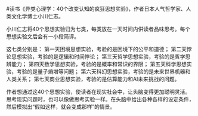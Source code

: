 \#读书《异类心理学：40个改变认知的疯狂思想实验》，作者日本人气哲学家、人类文化学博士小川仁志。

小川仁志将40个思想实验归为七类，每类放在一天时间内供读者品味思考。每个思想实验文后会有一小段简评。

这七类分别是：
第一天困境思想实验，考验的是困境下的公平和道德；
第二天悖论思想实验，考验的是逻辑和时间悖论；
第三天哲学思想实验，考验的是哲学思辨能力；
第四天数学思想实验，考验的是概率和常识的界限；
第五天科学思想实验，考验的是量子熵增等问题；
第六天科幻思想实验，考验的是未来世界机器和人类关系；
第七天商业思想实验，考验的是估算能力和AI未来挑战的问题。

作者想通过这40个思想实验，使读者在现实社会中，让头脑变得更加聪明灵活。思考现实问题时，也可以像做思考实验一样。在头脑中给出各种各样的设定条件，然后模拟出“假如这样，就会变成那样”的情景。
